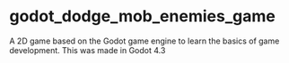 # godot_dodge_mob_enemies_game

A 2D game based on the Godot game engine to learn the basics of game development. This was made in Godot 4.3

